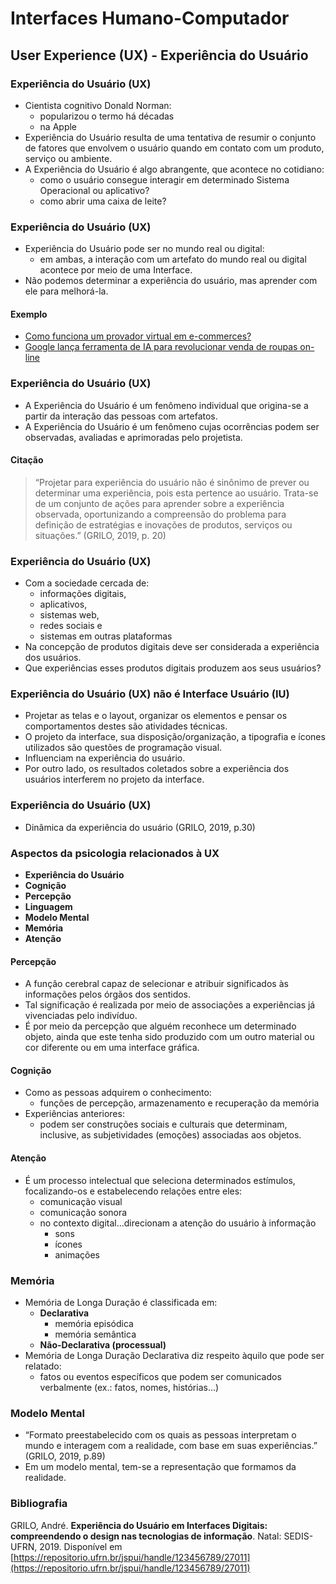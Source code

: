 # Interfaces Humano-Computador
## User Experience (UX) - Experiência do Usuário

### Experiência do Usuário (UX)

- Cientista cognitivo Donald Norman:
  - popularizou o termo há décadas
  - na Apple
- Experiência do Usuário resulta de uma tentativa de resumir o conjunto de fatores que envolvem o usuário quando em contato com um produto, serviço ou ambiente.
- A Experiência do Usuário é algo abrangente, que acontece no cotidiano:
  - como o usuário consegue interagir em determinado Sistema Operacional ou aplicativo?
  - como abrir uma caixa de leite?

### Experiência do Usuário (UX)

- Experiência do Usuário pode ser no mundo real ou digital:
  - em ambas, a interação com um artefato do mundo real ou digital acontece por meio de uma Interface.
- Não podemos determinar a experiência do usuário, mas aprender com ele para melhorá-la.

#### Exemplo
- [Como funciona um provador virtual em e-commerces?](https://tecnoblog.net/responde/como-funciona-um-provador-virtual-em-e-commerces/)
- [Google lança ferramenta de IA para revolucionar venda de roupas on-line](https://exame.com/inteligencia-artificial/google-lanca-ferramenta-de-ia-para-revolucionar-venda-de-roupas-on-line/)

### Experiência do Usuário (UX)

- A Experiência do Usuário é um fenômeno individual que origina-se a partir da interação das pessoas com artefatos.
- A Experiência do Usuário é um fenômeno cujas ocorrências podem ser observadas, avaliadas e aprimoradas pelo projetista.

#### Citação
> “Projetar para experiência do usuário não é sinônimo de prever ou determinar uma experiência, pois esta pertence ao usuário. Trata-se de um conjunto de ações para aprender sobre a experiência observada, oportunizando a compreensão do problema para definição de estratégias e inovações de produtos, serviços ou situações.” (GRILO, 2019, p. 20)

### Experiência do Usuário (UX)

- Com a sociedade cercada de:
  - informações digitais,
  - aplicativos,
  - sistemas web,
  - redes sociais e
  - sistemas em outras plataformas
- Na concepção de produtos digitais deve ser considerada a experiência dos usuários.
- Que experiências esses produtos digitais produzem aos seus usuários?

### Experiência do Usuário (UX) não é Interface Usuário (IU)

- Projetar as telas e o layout, organizar os elementos e pensar os comportamentos destes são atividades técnicas.
- O projeto da interface, sua disposição/organização, a tipografia e ícones utilizados são questões de programação visual.
- Influenciam na experiência do usuário.
- Por outro lado, os resultados coletados sobre a experiência dos usuários interferem no projeto da interface.

### Experiência do Usuário (UX)

- Dinâmica da experiência do usuário (GRILO, 2019, p.30)

### Aspectos da psicologia relacionados à UX

- **Experiência do Usuário**
- **Cognição**
- **Percepção**
- **Linguagem**
- **Modelo Mental**
- **Memória**
- **Atenção**

#### Percepção

- A função cerebral capaz de selecionar e atribuir significados às informações pelos órgãos dos sentidos.
- Tal significação é realizada por meio de associações a experiências já vivenciadas pelo indivíduo.
- É por meio da percepção que alguém reconhece um determinado objeto, ainda que este tenha sido produzido com um outro material ou cor diferente ou em uma interface gráfica.

#### Cognição

- Como as pessoas adquirem o conhecimento:
  - funções de percepção, armazenamento e recuperação da memória
- Experiências anteriores:
  - podem ser construções sociais e culturais que determinam, inclusive, as subjetividades (emoções) associadas aos objetos.

#### Atenção

- É um processo intelectual que seleciona determinados estímulos, focalizando-os e estabelecendo relações entre eles:
  - comunicação visual
  - comunicação sonora
  - no contexto digital...direcionam a atenção do usuário à informação
    - sons
    - ícones
    - animações

### Memória

- Memória de Longa Duração é classificada em:
  - **Declarativa**
    - memória episódica
    - memória semântica
  - **Não-Declarativa (processual)**
- Memória de Longa Duração Declarativa diz respeito àquilo que pode ser relatado:
  - fatos ou eventos específicos que podem ser comunicados verbalmente (ex.: fatos, nomes, histórias...)

### Modelo Mental

- “Formato preestabelecido com os quais as pessoas interpretam o mundo e interagem com a realidade, com base em suas experiências.” (GRILO, 2019, p.89)
- Em um modelo mental, tem-se a representação que formamos da realidade.

### Bibliografia

GRILO, André. **Experiência do Usuário em Interfaces Digitais: compreendendo o design nas tecnologias de informação**. Natal: SEDIS-UFRN, 2019. Disponível em [https://repositorio.ufrn.br/jspui/handle/123456789/27011](https://repositorio.ufrn.br/jspui/handle/123456789/27011)
